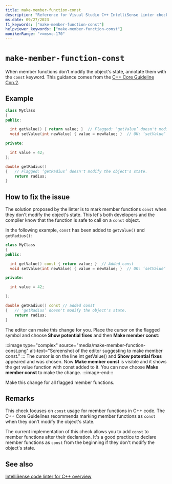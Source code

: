 ```yaml
---
title: make-member-function-const
description: "Reference for Visual Studio C++ IntelliSense Linter check make-member-function-const."
ms.date: 09/27/2023
f1_keywords: ["make-member-function-const"]
helpviewer_keywords: ["make-member-function-const"]
monikerRange: ">=msvc-170"
---
```

# `make-member-function-const`

When member functions don’t modify the object's state, annotate them with the `const` keyword. This guidance comes from the [C++ Core Guideline Con.2](https://isocpp.github.io/CppCoreGuidelines/CppCoreGuidelines#con2-by-default-make-member-functions-const).

## Example

```cpp
class MyClass
{ 
public: 

  int getValue() { return value; }  // Flagged: ‘getValue’ doesn't modify the object's state. 
  void setValue(int newValue) { value = newValue; }  // OK: ‘setValue’ modifies the object's state.   

private: 

  int value = 42; 
}; 

double getRadius()
{   // Flagged: ‘getRadius’ doesn't modify the object's state. 
    return radius; 
} 
```

## How to fix the issue

The solution proposed by the linter is to mark member functions `const` when they don't modify the object's state. This let's both developers and the compiler know that the function is safe to call on a `const` object.

In the following example, `const` has been added to `getValue()` and `getRadius()`:

```cpp
class MyClass
{ 
public: 

  int getValue() const { return value; }  // Added const 
  void setValue(int newValue) { value = newValue; }  // OK: ‘setValue’ modifies the object's state.   

private: 

  int value = 42; 

}; 

double getRadius() const // added const
{   // ‘getRadius’ doesn't modify the object's state. 
    return radius; 
}  
```

The editor can make this change for you. Place the cursor on the flagged symbol and choose **Show potential fixes** and then **Make member const**:

:::image type="complex" source="media/make-member-function-const.png" alt-text="Screenshot of the editor suggesting to make member const." :::
The cursor is on the line int getValue() and **Show potential fixes** appeared and was chosen. Now **Make member const** is visible and it shows the get value function with const added to it. You can now choose **Make member const** to make the change.
:::image-end:::

Make this change for all flagged member functions.

## Remarks

This check focuses on `const` usage for member functions in C++ code. The C++ Core Guidelines recommends marking member functions as `const` when they don't modify the object's state.

The current implementation of this check allows you to add `const` to member functions after their declaration. It's a good practice to declare member functions as `const` from the beginning if they don't modify the object's state.

## See also

[IntelliSense code linter for C++ overview](cpp-linter-overview.md)